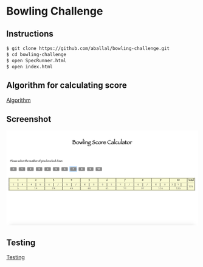 Bowling Challenge
=================

Instructions
---

```
$ git clone https://github.com/aballal/bowling-challenge.git
$ cd bowling-challenge
$ open SpecRunner.html
$ open index.html
```

Algorithm for calculating score
---

[Algorithm](docs/algorithm.md)

Screenshot
---

![Screenshot](images/bowling_challenge.png)  

Testing
---
[Testing](docs/testing.pdf)
